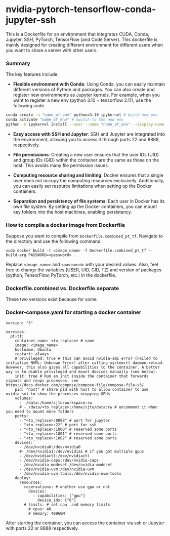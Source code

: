 # nvidia-pytorch-tensorflow-conda-jupyter-ssh
This is a Dockerfile for an environment that integrates CUDA, Conda, Jupyter, SSH, PyTorch, TensorFlow (and Code Server).  This dockerfile is mainly designed for creating different environment for different users when you want to share a server with other users.

### Summary
The key features include:
- **Flexible environment with Conda**: Using Conda, you can easily maintain different versions of Python and packages. You can also create and register new environments as Jupyter kernels. For example, when you want to register a new env (python 3.10 + tensorflow 2.11), use the following code 
```bash
conda create -n "name_of_env" python=3.10 ipykernel # build new env
conda activate "name_of_env" # switch to the new env
python -m ipykernel install --user --name "name_of_env" --display-name "name shown in Jupyter"
```

- **Easy access with SSH and Jupyter**: SSH and Jupyter are integrated into the environment, allowing you to access it through ports 22 and 8888, respectively.

- **File permissions**: Creating a new user ensures that the user IDs (UID) and group IDs (GID) within the container are the same as those on the host. This avoids many file permission issues.

- **Computing resource sharing and limiting**: Docker ensures that a single user does not occupy the computing resources exclusively. Additionally, you can easily set resource limitations when setting up the Docker containers.

- **Separation and persistency of file systems**: Each user in Docker has its own file system. By setting up the Docker containers, you can mount key folders into the host machines, enabling persistency.


### How to compile a docker image from Dockerfile
Suppose you want to compile from `Dockerfile.combined_pt_tf`. Navigate to the directory and use the following command:
``` 
sudo docker build -t <image_name> -f Dockerfile.combined_pt_tf --build-arg PASSWORD=<password> .
```
Replace `<image_name>` and `<password>` with your desired values. Also, feel free to change the variables (USER, UID, GID, TZ) and version of packages (python, TensorFlow, PyTorch, etc.) in the dockerfile.

### Dockerfile.combined vs. Dockerfile.separate
These two versions exist because for some 

### Docker-compose.yaml for starting a docker container
``` docker
version: "3"

services:
  pt-tf:
    container_name: <to_replace> # name
    image: <image_name>
    hostname: Ubuntu
    restart: always
    # privileged: true # this can avoid nvidia-smi error (Failed to initialize NVML: Unknown Error) after calling systemctl daemon-reload. However, this also gives all capabilities to the container. A better way is to diable privileged and mount devices manually (see below).
    init: true # Run an init inside the container that forwards signals and reaps processes. see https://docs.docker.com/compose/compose-file/compose-file-v3/
    pid: "host" # share pid with host to allow container to use nvidia-smi to show the processes ocupying GPUs 
    volumes:
      - ./data:/home/sjtu/workspace:rw
      # - /data/<to_replace>:/home/sjtu/data:rw # uncomment it when you need to mount more folders
    ports:
      - "<to_replace>:8888" # port for jupyter
      - "<to_replace>:22" # port for ssh
      - "<to_replace>:1000" # reserved some ports
      - "<to_replace>:1001" # reserved some ports
      - "<to_replace>:1002" # reserved some ports
    devices:
      - /dev/nvidia0:/dev/nvidia0
      #- /dev/nvidia1:/dev/nvidia1 # if you got multiple gpus
      - /dev/nvidiactl:/dev/nvidiactl
      - /dev/nvidia-caps:/dev/nvidia-caps
      - /dev/nvidia-modeset:/dev/nvidia-modeset
      - /dev/nvidia-uvm:/dev/nvidia-uvm
      - /dev/nvidia-uvm-tools:/dev/nvidia-uvm-tools
    deploy:
      resources:
        reservations: # whether use gpu or not
          devices:
            - capabilities: ["gpu"]
              device_ids: ["0"]
        # limits: # set cpu  and memory limits
          # cpus: 48
          # memory: 40960M

```

After starting the container, you can access the container via ssh or Jupyter with ports 22 or 8888 respectively.
